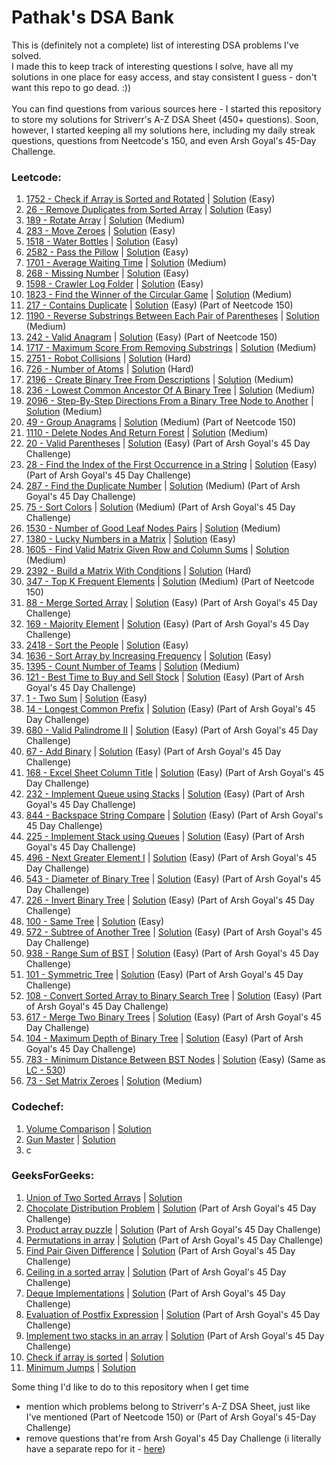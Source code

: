 # Pathak's DSA Bank
This is (definitely not a complete) list of interesting DSA problems I've solved.<br>
I made this to keep track of interesting questions I solve, have all my solutions in one place for easy access, and stay consistent I guess - don't want this repo to go dead. :))<br><br>
You can find questions from various sources here - I started this repository to store my solutions for Striverr's A-Z DSA Sheet (450+ questions). Soon, however, I started keeping all my solutions here, including my daily streak questions, questions from Neetcode's 150, and even Arsh Goyal's 45-Day Challenge.

### Leetcode:
1. <a href = "https://leetcode.com/problems/check-if-array-is-sorted-and-rotated/description/">1752 - Check if Array is Sorted and Rotated</a> | <a href = "https://github.com/adityapathakk/DSA-with-pathak/blob/main/Leetcode/Easy/1752-Check-If-Array-Is-Sorted-And-Rotated.py">Solution</a> (Easy)
2. <a href = "https://leetcode.com/problems/remove-duplicates-from-sorted-array/description/">26 - Remove Duplicates from Sorted Array</a> | <a href = "https://github.com/adityapathakk/DSA-with-pathak/blob/main/Leetcode/Easy/26-Remove-Duplicates-From-Sorted-Array.py">Solution</a> (Easy)
3. <a href = "https://leetcode.com/problems/rotate-array/description/">189 - Rotate Array</a> | <a href = "https://github.com/adityapathakk/DSA-with-pathak/blob/main/Leetcode/Medium/189-Rotate-Array.py">Solution</a> (Medium)
4. <a href = "https://leetcode.com/problems/move-zeroes/description/">283 - Move Zeroes</a> | <a href = "https://github.com/adityapathakk/DSA-with-pathak/blob/main/Leetcode/Easy/283-Move-Zeroes.py">Solution</a> (Easy)
5. <a href = "https://leetcode.com/problems/water-bottles/description/">1518 - Water Bottles</a> | <a href = "https://github.com/adityapathakk/DSA-with-pathak/blob/main/Leetcode/Easy/1518-Water-Bottles.py">Solution</a> (Easy)
6. <a href = "https://leetcode.com/problems/pass-the-pillow/description/">2582 - Pass the Pillow</a> | <a href = "https://github.com/adityapathakk/DSA-with-pathak/blob/main/Leetcode/Easy/2582-Pass-The-Pillow.py">Solution</a> (Easy)
7. <a href = "https://leetcode.com/problems/average-waiting-time/description/">1701 - Average Waiting Time</a> | <a href = "https://github.com/adityapathakk/DSA-with-pathak/blob/main/Leetcode/Medium/1701-Average-Waiting-Time.py">Solution</a> (Medium)
8. <a href = "https://leetcode.com/problems/missing-number/description/">268 - Missing Number</a> | <a href = "https://github.com/adityapathakk/DSA-with-pathak/blob/main/Leetcode/Easy/268-Missing-Number.py">Solution</a> (Easy)
9. <a href = "https://leetcode.com/problems/crawler-log-folder/description/">1598 - Crawler Log Folder</a> | <a href = "https://github.com/adityapathakk/DSA-with-pathak/blob/main/Leetcode/Easy/1598-Crawler-Log-Folder.py">Solution</a> (Easy)
10. <a href = "https://leetcode.com/problems/find-the-winner-of-the-circular-game/description/">1823 - Find the Winner of the Circular Game</a> | <a href = "https://github.com/adityapathakk/DSA-with-pathak/blob/main/Leetcode/Medium/1823-Find-The-Winner-Of-The-Circular-Game.py">Solution</a> (Medium)
11. <a href = "https://leetcode.com/problems/contains-duplicate/description/">217 - Contains Duplicate</a> | <a href = "https://github.com/adityapathakk/DSA-with-pathak/blob/main/Leetcode/Easy/217-Contains-Duplicate.py">Solution</a> (Easy) (Part of Neetcode 150)
12. <a href = "https://leetcode.com/problems/reverse-substrings-between-each-pair-of-parentheses/description/">1190 - Reverse Substrings Between Each Pair of Parentheses</a> | <a href = "https://github.com/adityapathakk/DSA-with-pathak/blob/main/Leetcode/Medium/1190-Reverse-Substrings-Between-Each-Pair-Of-Parentheses.py">Solution</a> (Medium)
13. <a href = "https://leetcode.com/problems/valid-anagram/">242 - Valid Anagram</a> | <a href = "https://github.com/adityapathakk/DSA-with-pathak/blob/main/Leetcode/Easy/242-Valid-Anagram.py">Solution</a> (Easy) (Part of Neetcode 150)
14. <a href = "https://leetcode.com/problems/maximum-score-from-removing-substrings/description/">1717 - Maximum Score From Removing Substrings</a> | <a href = "https://github.com/adityapathakk/DSA-with-pathak/blob/main/Leetcode/Medium/1717-Maximum-Score-From-Removing-Substrings.py">Solution</a> (Medium)
15. <a href = "https://leetcode.com/problems/robot-collisions/">2751 - Robot Collisions</a> | <a href = "https://github.com/adityapathakk/DSA-with-pathak/blob/main/Leetcode/Hard/2751-Robot-Collisions.py">Solution</a> (Hard)
16. <a href = "https://leetcode.com/problems/number-of-atoms/">726 - Number of Atoms</a> | <a href = "https://github.com/adityapathakk/DSA-with-pathak/blob/main/Leetcode/Hard/726-Number-Of-Atoms.py">Solution</a> (Hard)
17. <a href = "https://leetcode.com/problems/create-binary-tree-from-descriptions/description/">2196 - Create Binary Tree From Descriptions</a> | <a href = "https://github.com/adityapathakk/DSA-with-pathak/blob/main/Leetcode/Medium/2196-Create-Binary-Tree-From-Descriptions.py">Solution</a> (Medium)
18. <a href = "https://leetcode.com/problems/lowest-common-ancestor-of-a-binary-tree/description/">236 - Lowest Common Ancestor Of A Binary Tree</a> | <a href = "https://github.com/adityapathakk/DSA-with-pathak/blob/main/Leetcode/Medium/236-Lowest-Common-Ancestor-Of-A-Binary-Tree.py">Solution</a> (Medium)
19. <a href = "https://leetcode.com/problems/step-by-step-directions-from-a-binary-tree-node-to-another/description">2096 - Step-By-Step Directions From a Binary Tree Node to Another</a> | <a href = "https://github.com/adityapathakk/DSA-with-pathak/blob/main/Leetcode/Medium/2096-Step-By-Step-Directions-From-A-Binary-Tree-Node-To-Another.py">Solution</a> (Medium)
20. <a href = "https://leetcode.com/problems/group-anagrams/">49 - Group Anagrams</a> | <a href = "https://github.com/adityapathakk/DSA-with-pathak/blob/main/Leetcode/Medium/49-Group-Anagrams.py">Solution</a> (Medium) (Part of Neetcode 150)
21. <a href = "https://leetcode.com/problems/delete-nodes-and-return-forest/description">1110 - Delete Nodes And Return Forest</a> | <a href = "https://github.com/adityapathakk/DSA-with-pathak/blob/main/Leetcode/Medium/1110-Delete-Nodes-And-Return-Forest.py">Solution</a> (Medium)
22. <a href = "https://leetcode.com/problems/valid-parentheses/description/">20 - Valid Parentheses</a> | <a href = "https://github.com/adityapathakk/DSA-with-pathak/blob/main/Leetcode/Easy/20-Valid-Parentheses.py">Solution</a> (Easy) (Part of Arsh Goyal's 45 Day Challenge)
23. <a href = "https://leetcode.com/problems/find-the-index-of-the-first-occurrence-in-a-string/description/">28 - Find the Index of the First Occurrence in a String</a> | <a href = "https://github.com/adityapathakk/DSA-with-pathak/blob/main/Leetcode/Easy/28-Find-The-Index-Of-The-First-Occurrence-In-A-String.py">Solution</a> (Easy) (Part of Arsh Goyal's 45 Day Challenge)
24. <a href = "https://leetcode.com/problems/find-the-duplicate-number/">287 - Find the Duplicate Number</a> | <a href = "https://github.com/adityapathakk/DSA-with-pathak/blob/main/Leetcode/Medium/287-Find-The-Duplicate-Number.py">Solution</a> (Medium) (Part of Arsh Goyal's 45 Day Challenge)
25. <a href = "https://leetcode.com/problems/sort-colors/description/">75 - Sort Colors</a> | <a href = "https://github.com/adityapathakk/DSA-with-pathak/blob/main/Leetcode/Medium/75-Sort-Colors.py">Solution</a> (Medium) (Part of Arsh Goyal's 45 Day Challenge)
26. <a href = "https://leetcode.com/problems/number-of-good-leaf-nodes-pairs/description">1530 - Number of Good Leaf Nodes Pairs</a> | <a href = "https://github.com/adityapathakk/DSA-with-pathak/blob/main/Leetcode/Medium/1530-Number-Of-Good-Leaf-Nodes-Pairs.py">Solution</a> (Medium)
27. <a href = "https://leetcode.com/problems/lucky-numbers-in-a-matrix/">1380 - Lucky Numbers in a Matrix</a> | <a href = "https://github.com/adityapathakk/DSA-with-pathak/blob/main/Leetcode/Easy/1380-Lucky-Numbers-In-A-Matrix.py">Solution</a> (Easy)
28. <a href = "https://leetcode.com/problems/find-valid-matrix-given-row-and-column-sums/description/">1605 - Find Valid Matrix Given Row and Column Sums</a> | <a href = "https://github.com/adityapathakk/DSA-with-pathak/blob/main/Leetcode/Medium/1605-Find-Valid-Matrix-Given-Row-And-Column-Sums.py">Solution</a> (Medium)
29. <a href = "https://leetcode.com/problems/build-a-matrix-with-conditions/description">2392 - Build a Matrix With Conditions</a> | <a href = "https://github.com/adityapathakk/DSA-with-pathak/blob/main/Leetcode/Hard/2392-Build-A-Matrix-With-Conditions.py">Solution</a> (Hard)
30. <a href = "https://leetcode.com/problems/top-k-frequent-elements/description">347 - Top K Frequent Elements</a> | <a href = "https://github.com/adityapathakk/DSA-with-pathak/blob/main/Leetcode/Medium/347-Top-K-Frequent-Elements.py">Solution</a> (Medium) (Part of Neetcode 150)
31. <a href = "https://leetcode.com/problems/merge-sorted-array/description/">88 - Merge Sorted Array</a> | <a href = "https://github.com/adityapathakk/DSA-with-pathak/blob/main/Leetcode/Easy/88-Merge-Sorted-Array.py">Solution</a> (Easy) (Part of Arsh Goyal's 45 Day Challenge)
32. <a href = "https://leetcode.com/problems/majority-element/description/">169 - Majority Element</a> | <a href = "https://github.com/adityapathakk/DSA-with-pathak/blob/main/Leetcode/Easy/169-Majority-Element.py">Solution</a> (Easy) (Part of Arsh Goyal's 45 Day Challenge)
33. <a href = "https://leetcode.com/problems/sort-the-people/description/">2418 - Sort the People</a> | <a href = "https://github.com/adityapathakk/DSA-with-pathak/blob/main/Leetcode/Easy/2418-Sort-The-People.py">Solution</a> (Easy)
34. <a href = "https://leetcode.com/problems/sort-array-by-increasing-frequency/description/">1636 - Sort Array by Increasing Frequency</a> | <a href = "https://github.com/adityapathakk/DSA-with-pathak/blob/main/Leetcode/Easy/1636-Sort-Array-By-Increasing-Frequency.py">Solution</a> (Easy)
35. <a href = "https://leetcode.com/problems/count-number-of-teams/description/">1395 - Count Number of Teams</a> | <a href = "https://github.com/adityapathakk/DSA-with-pathak/blob/main/Leetcode/Medium/1395-Count-Number-Of-Teams.py">Solution</a> (Medium)
36. <a href = "https://leetcode.com/problems/best-time-to-buy-and-sell-stock/description/">121 - Best Time to Buy and Sell Stock</a> | <a href = "https://github.com/adityapathakk/DSA-with-pathak/blob/main/Leetcode/Easy/121-Best-Time-To-Buy-And-Sell-Stock.py">Solution</a> (Easy) (Part of Arsh Goyal's 45 Day Challenge)
37. <a href = "https://leetcode.com/problems/two-sum/description/">1 - Two Sum</a> | <a href = "https://github.com/adityapathakk/DSA-with-pathak/blob/main/Leetcode/Easy/1-Two-Sum.py">Solution</a> (Easy)
38. <a href = "https://leetcode.com/problems/longest-common-prefix/">14 - Longest Common Prefix</a> | <a href = "https://github.com/adityapathakk/DSA-with-pathak/blob/main/Leetcode/Easy/14-Longest-Common-Prefix.py">Solution</a> (Easy) (Part of Arsh Goyal's 45 Day Challenge)
39. <a href = "https://leetcode.com/problems/valid-palindrome-ii/">680 - Valid Palindrome II</a> | <a href = "https://github.com/adityapathakk/DSA-with-pathak/blob/main/Leetcode/Easy/680-Valid-Palindrome-II.py">Solution</a> (Easy) (Part of Arsh Goyal's 45 Day Challenge)
40. <a href = "https://leetcode.com/problems/add-binary/description/">67 - Add Binary</a> | <a href = "https://github.com/adityapathakk/DSA-with-pathak/blob/main/Leetcode/Easy/67-Add-Binary.py">Solution</a> (Easy) (Part of Arsh Goyal's 45 Day Challenge)
41. <a href = "https://leetcode.com/problems/excel-sheet-column-title/description/">168 - Excel Sheet Column Title</a> | <a href = "https://github.com/adityapathakk/DSA-with-pathak/blob/main/Leetcode/Easy/168-Excel-Sheet-Column-Title.py">Solution</a> (Easy) (Part of Arsh Goyal's 45 Day Challenge)
42. <a href = "https://leetcode.com/problems/implement-queue-using-stacks/description/">232 - Implement Queue using Stacks</a> | <a href = "https://github.com/adityapathakk/DSA-with-pathak/blob/main/Leetcode/Easy/232-Implement-Queue-using-Stacks.py">Solution</a> (Easy) (Part of Arsh Goyal's 45 Day Challenge)
43. <a href = "https://leetcode.com/problems/backspace-string-compare/description/">844 - Backspace String Compare</a> | <a href = "https://github.com/adityapathakk/DSA-with-pathak/blob/main/Leetcode/Easy/844-Backspace-String-Compare.py">Solution</a> (Easy) (Part of Arsh Goyal's 45 Day Challenge)
44. <a href = "https://leetcode.com/problems/implement-stack-using-queues/description/">225 - Implement Stack using Queues</a> | <a href = "https://github.com/adityapathakk/DSA-with-pathak/blob/main/Leetcode/Easy/225-Implement-Stack-Using-Queues.py">Solution</a> (Easy) (Part of Arsh Goyal's 45 Day Challenge)
45. <a href = "https://leetcode.com/problems/next-greater-element-i/">496 - Next Greater Element I</a> | <a href = "https://github.com/adityapathakk/DSA-with-pathak/blob/main/Leetcode/Easy/496-Next-Greater-Element-I.py">Solution</a> (Easy) (Part of Arsh Goyal's 45 Day Challenge)
46. <a href = "https://leetcode.com/problems/diameter-of-binary-tree/">543 - Diameter of Binary Tree</a> | <a href = "https://github.com/adityapathakk/DSA-with-pathak/blob/main/Leetcode/Easy/543-Diameter-of-Binary-Tree.py">Solution</a> (Easy) (Part of Arsh Goyal's 45 Day Challenge)
47. <a href = "https://leetcode.com/problems/invert-binary-tree/description/">226 - Invert Binary Tree</a> | <a href = "https://github.com/adityapathakk/DSA-with-pathak/blob/main/Leetcode/Easy/226-Invert-Binary-Tree.py">Solution</a> (Easy) (Part of Arsh Goyal's 45 Day Challenge)
48. <a href = "https://leetcode.com/problems/same-tree/description/">100 - Same Tree</a> | <a href = "https://github.com/adityapathakk/DSA-with-pathak/blob/main/Leetcode/Easy/100-Same-Tree.py">Solution</a> (Easy)
49. <a href = "https://leetcode.com/problems/subtree-of-another-tree/description/">572 - Subtree of Another Tree</a> | <a href = "https://github.com/adityapathakk/DSA-with-pathak/blob/main/Leetcode/Easy/572-Subtree-of-Another-Tree.py">Solution</a> (Easy) (Part of Arsh Goyal's 45 Day Challenge)
50. <a href = "https://leetcode.com/problems/range-sum-of-bst/description/">938 - Range Sum of BST</a> | <a href = "https://github.com/adityapathakk/DSA-with-pathak/blob/main/Leetcode/Easy/938-Range-Sum-of-BST.py">Solution</a> (Easy) (Part of Arsh Goyal's 45 Day Challenge)
51. <a href = "https://leetcode.com/problems/symmetric-tree/">101 - Symmetric Tree</a> | <a href = "https://github.com/adityapathakk/DSA-with-pathak/blob/main/Leetcode/Easy/101-Symmetric-Tree.py">Solution</a> (Easy) (Part of Arsh Goyal's 45 Day Challenge)
52. <a href = "https://leetcode.com/problems/convert-sorted-array-to-binary-search-tree/description/">108 - Convert Sorted Array to Binary Search Tree</a> | <a href = "https://github.com/adityapathakk/DSA-with-pathak/blob/main/Leetcode/Easy/108-Convert-Sorted-Array-to-Binary-Search-Tree.py">Solution</a> (Easy) (Part of Arsh Goyal's 45 Day Challenge)
53. <a href = "https://leetcode.com/problems/merge-two-binary-trees/description/">617 - Merge Two Binary Trees</a> | <a href = "https://github.com/adityapathakk/DSA-with-pathak/blob/main/Leetcode/Easy/617-Merge-Two-Binary-Trees.py">Solution</a> (Easy) (Part of Arsh Goyal's 45 Day Challenge)
54. <a href = "https://leetcode.com/problems/maximum-depth-of-binary-tree/description/">104 - Maximum Depth of Binary Tree</a> | <a href = "https://github.com/adityapathakk/DSA-with-pathak/blob/main/Leetcode/Easy/104-Maximum-Depth-of-Binary-Tree.py">Solution</a> (Easy) (Part of Arsh Goyal's 45 Day Challenge)
55. <a href = "https://leetcode.com/problems/minimum-distance-between-bst-nodes/description/">783 - Minimum Distance Between BST Nodes</a> | <a href = "https://github.com/adityapathakk/DSA-with-pathak/blob/main/Leetcode/Easy/783-Minimum-Distance-Between-BST-Nodes.py">Solution</a> (Easy) (Same as <a href = "https://leetcode.com/problems/minimum-absolute-difference-in-bst/description/">LC - 530</a>)
56. <a href = "https://leetcode.com/problems/set-matrix-zeroes/">73 - Set Matrix Zeroes</a> | <a href = "https://github.com/adityapathakk/DSA-with-pathak/blob/main/Leetcode/Easy/73-Set-Matrix-Zeroes.py">Solution</a> (Medium)
<!--54. <a href = ""></a> | <a href = "">Solution</a>
58. <a href = ""></a> | <a href = "">Solution</a>
59. <a href = ""></a> | <a href = "">Solution</a>
60. <a href = ""></a> | <a href = "">Solution</a>
61. <a href = ""></a> | <a href = "">Solution</a>
62. <a href = ""></a> | <a href = "">Solution</a>
63. <a href = ""></a> | <a href = "">Solution</a>
64. <a href = ""></a> | <a href = "">Solution</a>
65. <a href = ""></a> | <a href = "">Solution</a><!-->


### Codechef:
1. <a href = "https://www.codechef.com/problems/CABLE">Volume Comparison</a> | <a href = "https://github.com/adityapathakk/DSA-with-pathak/blob/main/Codechef/Volume-Comparison.py">Solution</a>
2. <a href = "https://www.codechef.com/problems/GMGM">Gun Master</a> | <a href = "https://github.com/adityapathakk/DSA-with-pathak/blob/main/Codechef/Gun-Master.py">Solution</a>
3. c

### GeeksForGeeks:
1. <a href = "https://www.geeksforgeeks.org/problems/union-of-two-sorted-arrays-1587115621/1?utm_source=youtube&utm_medium=collab_striver_ytdescription&utm_campaign=union-of-two-sorted-arrays">Union of Two Sorted Arrays</a> | <a href = "https://github.com/adityapathakk/DSA-with-pathak/blob/main/GeeksForGeeks/Union-Of-Two-Sorted-Arrays.py">Solution</a>
2. <a href = "https://www.geeksforgeeks.org/problems/chocolate-distribution-problem3825/1">Chocolate Distribution Problem</a> | <a href = "https://github.com/adityapathakk/DSA-with-pathak/blob/main/GeeksForGeeks/Chocolate-Distribution-Problem.py">Solution</a> (Part of Arsh Goyal's 45 Day Challenge)
3. <a href = "https://www.geeksforgeeks.org/problems/product-array-puzzle4525/1">Product array puzzle</a> | <a href = "https://github.com/adityapathakk/DSA-with-pathak/blob/main/GeeksForGeeks/Product-array-puzzle.py">Solution</a> (Part of Arsh Goyal's 45 Day Challenge)
4. <a href = "https://www.geeksforgeeks.org/problems/permutations-in-array1747/1?itm_source=geeksforgeeks&itm_medium=article&itm_campaign=practice_card">Permutations in array</a> | <a href = "https://github.com/adityapathakk/DSA-with-pathak/blob/main/GeeksForGeeks/Permutations-in-array.py">Solution</a> (Part of Arsh Goyal's 45 Day Challenge)
5. <a href = "https://www.geeksforgeeks.org/problems/find-pair-given-difference1559/1">Find Pair Given Difference</a> | <a href = "https://github.com/adityapathakk/DSA-with-pathak/blob/main/GeeksForGeeks/Find-Pair-Given-Difference.py">Solution</a> (Part of Arsh Goyal's 45 Day Challenge)
6. <a href = "https://www.geeksforgeeks.org/ceiling-in-a-sorted-array/">Ceiling in a sorted array</a> | <a href = "https://github.com/adityapathakk/DSA-with-pathak/blob/main/GeeksForGeeks/Ceiling-in-a-sorted-array.py">Solution</a> (Part of Arsh Goyal's 45 Day Challenge)
7. <a href = "https://www.geeksforgeeks.org/problems/deque-implementations/1?itm_source=geeksforgeeks&itm_medium=article&itm_campaign=practice_card">Deque Implementations</a> | <a href = "https://github.com/adityapathakk/DSA-with-pathak/blob/main/GeeksForGeeks/Deque-Implementations.py">Solution</a> (Part of Arsh Goyal's 45 Day Challenge)
8. <a href = "https://www.geeksforgeeks.org/problems/evaluation-of-postfix-expression1735/1">Evaluation of Postfix Expression</a> | <a href = "https://github.com/adityapathakk/DSA-with-pathak/blob/main/GeeksForGeeks/Evaluation-of-Postfix-Expression.py">Solution</a> (Part of Arsh Goyal's 45 Day Challenge)
9. <a href = "https://www.geeksforgeeks.org/problems/implement-two-stacks-in-an-array/1">Implement two stacks in an array</a> | <a href = "https://github.com/adityapathakk/DSA-with-pathak/blob/main/GeeksForGeeks/Implement-two-stacks-in-an-array.py">Solution</a> (Part of Arsh Goyal's 45 Day Challenge)
10. <a href = "https://www.geeksforgeeks.org/problems/check-if-an-array-is-sorted0701/1?itm_source=geeksforgeeks&itm_medium=article&itm_campaign=practice_card">Check if array is sorted</a> | <a href = "https://github.com/adityapathakk/DSA-with-pathak/blob/main/GeeksForGeeks/Check-if-array-is-sorted.py">Solution</a>
11. <a href = "https://www.geeksforgeeks.org/problems/minimum-number-of-jumps-1587115620/1">Minimum Jumps</a> | <a href = "https://github.com/adityapathakk/DSA-with-pathak/blob/main/GeeksForGeeks/Minimum-Jumps.py">Solution</a>

Some thing I'd like to do to this repository when I get time
- mention which problems belong to Striverr's A-Z DSA Sheet, just like I've mentioned (Part of Neetcode 150) or (Part of Arsh Goyal's 45-Day Challenge)
- remove questions that're from Arsh Goyal's 45 Day Challenge (i literally have a separate repo for it - <a href = "https://github.com/adityapathakk/CrackYourInternship">here</a>)